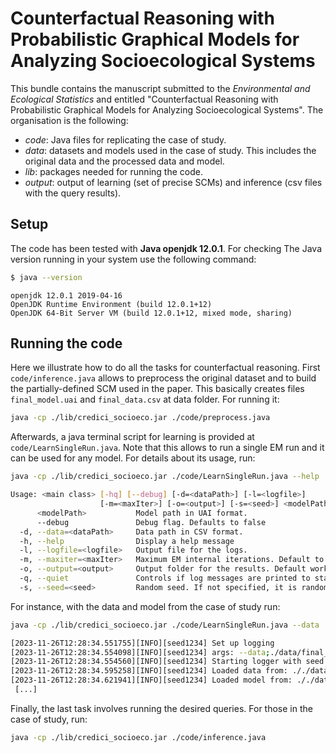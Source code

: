 # Counterfactual Reasoning with Probabilistic Graphical Models for Analyzing Socioecological Systems

This bundle contains the manuscript submitted to the _Environmental and Ecological Statistics_ and entitled  "Counterfactual Reasoning with Probabilistic Graphical Models for Analyzing Socioecological Systems".
The organisation  is the following:

- _code_: Java files for replicating the case of study.
- _data_: datasets and models used in the case of study. This includes the original data and the processed data and model.
- _lib_: packages needed for running the code.
- _output_: output of learning (set of precise SCMs) and inference (csv files with the query results).


## Setup

The code has been tested with **Java openjdk 12.0.1**. For checking The Java version running in your system use the
following command:

```bash
$ java --version
```

```
openjdk 12.0.1 2019-04-16
OpenJDK Runtime Environment (build 12.0.1+12)
OpenJDK 64-Bit Server VM (build 12.0.1+12, mixed mode, sharing)
```


## Running the code

Here we illustrate how to do all the tasks for counterfactual reasoning. First `code/inference.java` allows to preprocess
the original dataset and to build the partially-defined SCM used in the paper. This basically creates files `final_model.uai`
and `final_data.csv` at data folder. For running it:

```bash
java -cp ./lib/credici_socioeco.jar ./code/preprocess.java
```

Afterwards, a java terminal script for learning is provided at `code/LearnSingleRun.java`. Note that this allows to run
a single EM run and it can be used for any model.  For details about its usage, run:

```bash
java -cp ./lib/credici_socioeco.jar ./code/LearnSingleRun.java --help
```

```bash
Usage: <main class> [-hq] [--debug] [-d=<dataPath>] [-l=<logfile>]
                    [-m=<maxIter>] [-o=<output>] [-s=<seed>] <modelPath>
      <modelPath>           Model path in UAI format.
      --debug               Debug flag. Defaults to false
  -d, --data=<dataPath>     Data path in CSV format.
  -h, --help                Display a help message
  -l, --logfile=<logfile>   Output file for the logs.
  -m, --maxiter=<maxIter>   Maximum EM internal iterations. Default to 500
  -o, --output=<output>     Output folder for the results. Default working dir.
  -q, --quiet               Controls if log messages are printed to standard output.
  -s, --seed=<seed>         Random seed. If not specified, it is randomly selected.

```

For instance, with the data and model from the case of study run:

```bash
java -cp ./lib/credici_socioeco.jar ./code/LearnSingleRun.java --data ./data/final_data.csv --maxiter 300 --seed 1234 ./data/final_model.uai
```

```bash
[2023-11-26T12:28:34.551755][INFO][seed1234] Set up logging
[2023-11-26T12:28:34.554098][INFO][seed1234] args: --data;./data/final_data.csv;--maxiter;300;--seed;1234;./data/final_model.uai
[2023-11-26T12:28:34.554560][INFO][seed1234] Starting logger with seed 1234
[2023-11-26T12:28:34.595258][INFO][seed1234] Loaded data from: ././data/final_data.csv
[2023-11-26T12:28:34.621941][INFO][seed1234] Loaded model from: ././data/final_model.uai
 [...]
```


Finally, the last task involves running the desired queries. For those in the case of study, run:

```bash
java -cp ./lib/credici_socioeco.jar ./code/inference.java
```